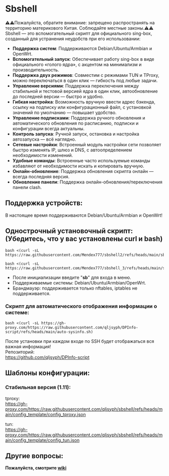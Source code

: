 # Sbshell
⚠️⚠️Пожалуйста, обратите внимание: запрещено распространять на территорию материкового Китая. Соблюдайте местные законы.⚠️⚠️  
Sbshell — это вспомогательный скрипт для официального sing-box, созданный для устранения неудобств при его использовании:

- **Поддержка систем**: Поддерживаются Debian/Ubuntu/Armbian и OpenWrt.
- **Вспомогательный запуск**: Обеспечивает работу sing-box в виде официального «голого ядра», с акцентом на минимализм и производительность.
- **Поддержка двух режимов**: Совместим с режимами TUN и TProxy, можно переключаться в один клик — гибкость под любые задачи.
- **Управление версиями**: Поддержка переключения между стабильной и тестовой версией ядра в один клик, автообновление до последней версии — быстро и удобно.
- **Гибкая настройка**: Возможность вручную ввести адрес бэкенда, ссылку на подписку или конфигурационный файл, с установкой значений по умолчанию — повышает удобство.
- **Управление подписками**: Поддержка ручного обновления и автоматического обновления по расписанию, подписки и конфигурации всегда актуальны.
- **Контроль запуска**: Ручной запуск, остановка и настройка автозапуска — всё наглядно.
- **Сетевые настройки**: Встроенный модуль настройки сети позволяет быстро изменять IP, шлюз и DNS, с автоопределением необходимости изменений.
- **Удобные команды**: Встроенные часто используемые команды избавляют от необходимости искать и копировать вручную.
- **Онлайн-обновление**: Поддержка обновления скрипта онлайн — всегда последняя версия.
- **Обновление панели**: Поддержка онлайн-обновления/переключения панели clash.

## Поддержка устройств:

В настоящее время поддерживаются Debian/Ubuntu/Armbian и OpenWrt!

## Однострочный установочный скрипт: (Убедитесь, что у вас установлены curl и bash)

```
bash <(curl -sL https://raw.githubusercontent.com/Mendex777/sbshell2/refs/heads/main/sbshall.sh)
```
```
bash <(curl -sL https://raw.githubusercontent.com/Mendex777/sbshell_3/refs/heads/main/sbshall_auto_install.sh)
```
- После инициализации введите "**sb**" для входа в меню.
- Поддерживаемые системы: Debian/Ubuntu/Armbian/OpenWrt.  
- Брандмауэр: поддерживается только nftables, iptables не поддерживается.

### Скрипт для автоматического отображения информации о системе:
```
bash <(curl -sL https://gh-proxy.com/https://raw.githubusercontent.com/qljsyph/DPInfo-script/refs/heads/main/auto-sysinfo.sh)
```
  После установки при каждом входе по SSH будет отображаться вся важная информация!  
  Репозиторий:  
  https://github.com/qljsyph/DPInfo-script

## Шаблоны конфигурации:

### Стабильная версия (1.11):  
tproxy:  
https://gh-proxy.com/https://raw.githubusercontent.com/qljsyph/sbshell/refs/heads/main/config_template/config_tproxy.json  

tun:  
https://gh-proxy.com/https://raw.githubusercontent.com/qljsyph/sbshell/refs/heads/main/config_template/config_tun.json  

## Другие вопросы:

**Пожалуйста, смотрите [wiki](https://github.com/qljsyph/sbshell/wiki)**  


